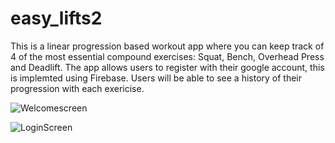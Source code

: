 # easy_lifts2

This is a linear progression based workout app where you can keep track of 4 of the most essential compound exercises: Squat, Bench, Overhead Press and Deadlift. The app allows users to register with their google account, this is implemted using Firebase. Users will be able to see a history of their progression with each exericise. 


![Welcomescreen](https://user-images.githubusercontent.com/65413809/120350089-aa3a5a80-c2cc-11eb-9546-1485b3f1032a.png)

![LoginScreen](https://user-images.githubusercontent.com/65413809/120350362-ec639c00-c2cc-11eb-81d2-9a5245f541b6.png)



